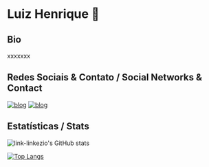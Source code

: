 # Luiz Henrique 👋

## Bio

xxxxxxx

## Redes Sociais & Contato / Social Networks & Contact

[![blog](https://img.shields.io/badge/Instagram-E4405F?style=for-the-badge&logo=instagram&logoColor=white)](https://www.instagram.com/luiz.linkezio/)
[![blog](https://img.shields.io/badge/LinkedIn-0077B5?style=for-the-badge&logo=linkedin&logoColor=white)](https://www.linkedin.com/in/lhbas)

## Estatísticas / Stats

![link-linkezio's GitHub stats](https://github-readme-stats.vercel.app/api?username=luiz-linkezio&show_icons=true&theme=radical)


[![Top Langs](https://github-readme-stats.vercel.app/api/top-langs/?username=luiz-linkezio)](https://github.com/luiz-linkezio/github-readme-stats)















<!--
**luiz-linkezio/luiz-linkezio** is a ✨ _special_ ✨ repository because its `README.md` (this file) appears on your GitHub profile.

Here are some ideas to get you started:

- 🔭 I’m currently working on ...
- 🌱 I’m currently learning ...
- 👯 I’m looking to collaborate on ...
- 🤔 I’m looking for help with ...
- 💬 Ask me about ...
- 📫 How to reach me: ...
- 😄 Pronouns: ...
- ⚡ Fun fact: ...
-->
